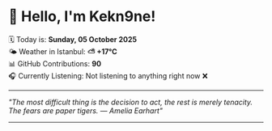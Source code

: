 # 👋 Hello, I'm Kekn9ne!

🗓️ Today is: **Sunday, 05 October 2025**  
🌤️ Weather in Istanbul: **⛅️  +17°C**  
📊 GitHub Contributions: **90**  
🎧 Currently Listening: Not listening to anything right now ❌

---

_"The most difficult thing is the decision to act, the rest is merely tenacity. The fears are paper tigers. — *Amelia Earhart*"_

---
